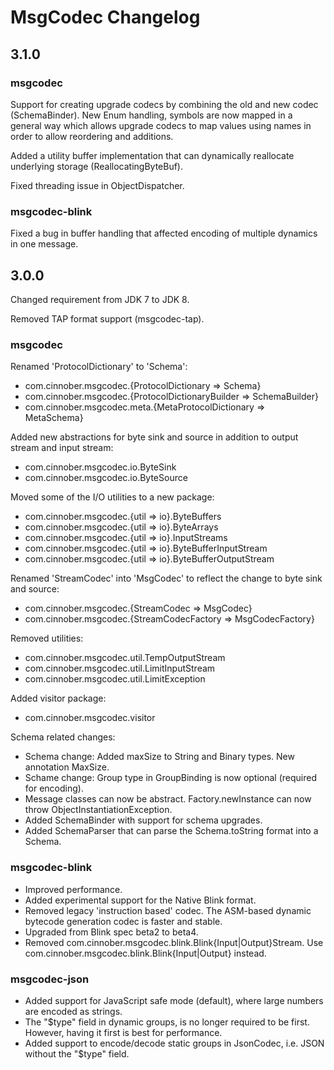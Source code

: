 # MsgCodec Changelog

## 3.1.0

### msgcodec
Support for creating upgrade codecs by combining the old and new codec (SchemaBinder).
New Enum handling, symbols are now mapped in a general way which allows upgrade codecs to map values using names in order to allow reordering and additions.

Added a utility buffer implementation that can dynamically reallocate underlying storage (ReallocatingByteBuf).

Fixed threading issue in ObjectDispatcher.


### msgcodec-blink

Fixed a bug in buffer handling that affected encoding of multiple dynamics in one message.

## 3.0.0

Changed requirement from JDK 7 to JDK 8.

Removed TAP format support (msgcodec-tap).

### msgcodec
Renamed 'ProtocolDictionary' to 'Schema':

 - com.cinnober.msgcodec.{ProtocolDictionary => Schema}
 - com.cinnober.msgcodec.{ProtocolDictionaryBuilder => SchemaBuilder}
 - com.cinnober.msgcodec.meta.{MetaProtocolDictionary => MetaSchema}

Added new abstractions for byte sink and source in addition to
output stream and input stream:

 - com.cinnober.msgcodec.io.ByteSink
 - com.cinnober.msgcodec.io.ByteSource

Moved some of the I/O utilities to a new package:

 - com.cinnober.msgcodec.{util => io}.ByteBuffers
 - com.cinnober.msgcodec.{util => io}.ByteArrays
 - com.cinnober.msgcodec.{util => io}.InputStreams
 - com.cinnober.msgcodec.{util => io}.ByteBufferInputStream
 - com.cinnober.msgcodec.{util => io}.ByteBufferOutputStream

Renamed 'StreamCodec' into 'MsgCodec' to reflect the change
to byte sink and source:

 - com.cinnober.msgcodec.{StreamCodec => MsgCodec}
 - com.cinnober.msgcodec.{StreamCodecFactory => MsgCodecFactory}

Removed utilities:

 - com.cinnober.msgcodec.util.TempOutputStream
 - com.cinnober.msgcodec.util.LimitInputStream
 - com.cinnober.msgcodec.util.LimitException
 
Added visitor package:

 - com.cinnober.msgcodec.visitor

Schema related changes:

 - Schema change: Added maxSize to String and Binary types. New annotation MaxSize.
 - Schame change: Group type in GroupBinding is now optional (required for encoding).
 - Message classes can now be abstract. Factory.newInstance can now throw ObjectInstantiationException.
 - Added SchemaBinder with support for schema upgrades.
 - Added SchemaParser that can parse the Schema.toString format into a Schema.

### msgcodec-blink

 - Improved performance.
 - Added experimental support for the Native Blink format.
 - Removed legacy 'instruction based' codec. The ASM-based dynamic bytecode generation codec is faster and stable.
 - Upgraded from Blink spec beta2 to beta4.
 - Removed com.cinnober.msgcodec.blink.Blink{Input|Output}Stream. Use com.cinnober.msgcodec.blink.Blink{Input|Output} instead.

### msgcodec-json

 - Added support for JavaScript safe mode (default), where large numbers are encoded as strings.
 - The "$type" field in dynamic groups, is no longer required to be first. However, having it first is best for performance.
 - Added support to encode/decode static groups in JsonCodec, i.e. JSON without the "$type" field.
